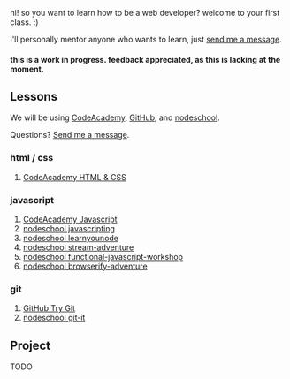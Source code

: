 hi! so you want to learn how to be a web developer? welcome to your first class. :)

i'll personally mentor anyone who wants to learn, just [send me a message](http://dinosaur.is).

#### this is a work in progress. feedback appreciated, as this is lacking at the moment.

## Lessons

We will be using [CodeAcademy](http://www.codecademy.com), [GitHub](https://github.com), and [nodeschool](http://nodeschool.io).

Questions? [Send me a message](http://dinosaur.is).

### html / css

1. [CodeAcademy HTML & CSS](http://www.codecademy.com/tracks/web)

### javascript

1. [CodeAcademy Javascript](http://www.codecademy.com/tracks/javascript)
1. [nodeschool javascripting](https://github.com/sethvincent/javascripting)
1. [nodeschool learnyounode](https://github.com/rvagg/learnyounode)
1. [nodeschool stream-adventure](https://github.com/substack/stream-adventure)
1. [nodeschool functional-javascript-workshop](https://github.com/timoxley/functional-javascript-workshop)
1. [nodeschool browserify-adventure](https://github.com/substack/browserify-adventure)


### git

1. [GitHub Try Git](https://try.github.io/)
1. [nodeschool git-it](https://github.com/jlord/git-it)

## Project

TODO
